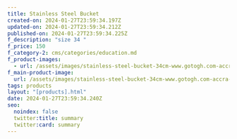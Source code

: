 ```yaml
---
title: Stainless Steel Bucket
created-on: 2024-01-27T23:59:34.197Z
updated-on: 2024-01-27T23:59:34.212Z
published-on: 2024-01-27T23:59:34.225Z
f_description: "size 34 "
f_price: 150
f_category-2: cms/categories/education.md
f_product-images:
  - url: /assets/images/stainless-steel-bucket-34cm-www.gotogh.com-accra-ghana.webp
f_main-product-image:
  url: /assets/images/stainless-steel-bucket-34cm-www.gotogh.com-accra-ghana.webp
tags: products
layout: "[products].html"
date: 2024-01-27T23:59:34.240Z
seo:
  noindex: false
  twitter:title: summary
  twitter:card: summary
---
```

